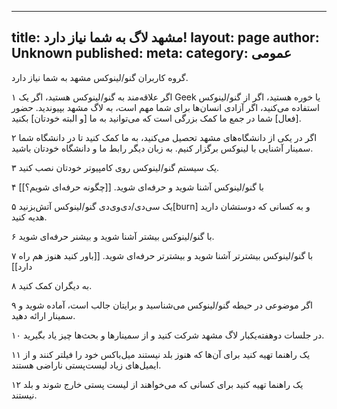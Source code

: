 ----------
title: مشهد لاگ به شما نیاز دارد!
layout: page
author: Unknown
published: 
meta: 
category: عمومی
----------
گروه کاربران گنو/لینوکس مشهد به شما نیاز دارد.

۱ اگر علاقه‌مند به گنو/لینوکس هستید، اگر یک Geek یا خوره هستید، اگر از
گنو/لینوکس استفاده می‌کنید، اگر آزادی انسان‌ها برای شما مهم است، به لاگ مشهد
بپیوندید. حضور [فعال] شما در جمع ما کمک بزرگی است که می‌توانید به ما [و البته
خودتان] بکنید.

۲ اگر در یکی از دانشگاه‌های مشهد تحصیل می‌کنید، به ما کمک کنید تا در دانشگاه
شما سمینار آشنایی با لینوکس برگزار کنیم. به زبان دیگر رابط ما و دانشگاه خودتان
باشید.

۳ یک سیستم گنو/لینوکس روی کامپیوتر خودتان نصب کنید.

۴ با گنو/لینوکس آشنا شوید و حرفه‌ای شوید. [[چگونه حرفه‌ای شویم؟]]

۵ یک سی‌دی/دی‌وی‌دی گنو/لینوکس آتش‌بزنید[burn] و به کسانی که دوستشان دارید
هدیه کنید.

۶ با گنو‌/لینوکس بیشتر آشنا شوید و بیشنر حرفه‌ای شوید.

۷ با گنو/لینوکس بیشترتر آشنا شوید و بیشترتر حرفه‌ای شوید. [[باور کنید هنوز هم
راه دارد]]

۸ به دیگران کمک کنید.

۹ اگر موضوعی در حیطه گنو/لینوکس می‌شناسید و برایتان جالب است، آماده شوید و
سمینار ارائه دهید.

۱۰ در جلسات دوهفته‌یکبار لاگ مشهد شرکت کنید و از سمینار‌ها و بحث‌ها چیز یاد
بگیرید.

۱۱ یک راهنما تهیه کنید برای آن‌ها که هنوز بلد نیستند میل‌باکس خود را فیلتر
کنند و از ایمیل‌های زیاد لیست‌پستی ناراضی هستند.

۱۲ یک راهنما تهیه کنید برای کسانی که می‌خواهند از لیست پستی خارج شوند و بلد
نیستند.
